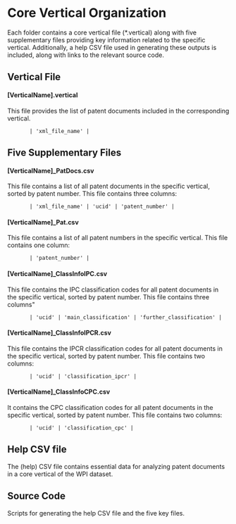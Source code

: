 # Core Vertical Organization
Each folder contains a core vertical file (*.vertical) along with five supplementary files providing key information related to the specific vertical. Additionally, a help CSV file used in generating these outputs is included, along with links to the relevant source code.

## Vertical File
#### [VerticalName].vertical
This file provides the list of patent documents included in the corresponding vertical. 

           | 'xml_file_name' | 
 
## Five Supplementary Files 
#### [VerticalName]_PatDocs.csv
This file contains a list of all patent documents in the specific vertical, sorted by patent number.
This file contains three columns:

           | 'xml_file_name' | 'ucid' | 'patent_number' |

#### [VerticalName]_Pat.csv
This file contains a list of all patent numbers in the specific vertical.
This file contains one column:

           | 'patent_number' |

#### [VerticalName]_ClassInfoIPC.csv
This file contains the IPC classification codes for all patent documents in the specific vertical, sorted by patent number. 
This file contains three columns"

           | 'ucid' | 'main_classification' | 'further_classification' |

#### [VerticalName]_ClassInfoIPCR.csv
This file contains the IPCR classification codes for all patent documents in the specific vertical, sorted by patent number.
This file contains two columns:

           | 'ucid' | 'classification_ipcr' |

#### [VerticalName]_ClassInfoCPC.csv
It contains the CPC classification codes for all patent documents in the specific vertical, sorted by patent number.
This file contains two columns:

           | 'ucid' | 'classification_cpc' |

## Help CSV file
The (help) CSV file contains essential data for analyzing patent documents in a core vertical of the WPI dataset.

## Source Code
Scripts for generating the help CSV file and the five key files.
